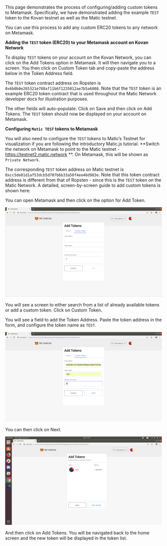This page demonstrates the process of configuring/adding custom tokens to Metamask. Specifically, we have demonstrated adding the example `TEST` token to the Kovan testnet as well as the Matic testnet. 

You can use this process to add any custom ERC20 tokens to any network on Metamask.

**Adding the `TEST` token (ERC20) to your Metamask account on Kovan Network**

To display `TEST` tokens on your account on the Kovan Network, you can click on the Add Tokens option in Metamask. It will then navigate you to a screen. You then click on Custom Token tab and copy-paste the address below in the Token Address field.

The `TEST` token contract address on Ropsten is `0x6b0b0e265321e788af11b6f1235012ae7b5a6808`. Note that the `TEST` token is an example ERC20 token contract that is used throughout the Matic Network developer docs for illustration purposes.

The other fields will auto-populate. Click on Save and then click on Add Tokens. The `TEST` token should now be displayed on your account on Metamask.

**Configuring `Matic TEST` tokens to Metamask**

You will also need to configure the `TEST` tokens to Matic’s Testnet for visualization if you are following the introductory Matic.js tutorial. **Switch the network on Metamask to point to the Matic testnet - https://testnet2.matic.network **. On Metamask, this will be shown as `Private Network`.

The corresponding `TEST` token address on Matic testnet is `0xcc5de81d1af53dcb5d707b6b33a50f4ee46d983e`. Note that this token contract address is different from that of Ropsten - since this is the `TEST` token on the Matic Network. A detailed, screen-by-screen guide to add custom tokens is shown here:

You can open Metamask and then click on the option for Add Token.

![](images/configure-custom-token-1.png?raw=true)

You will see a screen to either search from a list of already available tokens or add a custom token. Click on Custom Token.

You will see a field to add the Token Address. Paste the token address in the form, and configure the token name as `TEST`.

![](images/configure-custom-token-2.png?raw=true)

You can then click on Next.

![](images/configure-custom-token-3.png?raw=true)

And then click on Add Tokens. You will be navigated back to the home screen and the new token will be displayed in the token list.